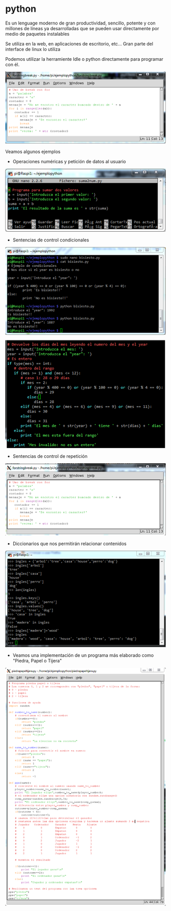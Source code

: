 # python


Es un lenguage moderno de gran productividad, sencillo, potente y con millones de líneas ya desarrolladas que se pueden usar directamente por medio de paquetes instalables

Se utiliza en la web, en aplicaciones de escritorio, etc... Gran parte del interface de linux lo utiliza


Podemos utilizar la herramiente Idle o python directamente para programar con él.

![idle](./imagenes/idle.png)

Veamos algunos ejemplos

* Operaciones numéricas y petición de datos al usuario

![suma](./imagenes/suma.png)

* Sentencias de control condicionales

![bisiesto](./imagenes/bisiesto.png)

![diasMes](./imagenes/diasMes.png)

* Sentencias de control de repetición

![busca](./imagenes/buscaCaracter.png)

* Diccionarios que nos permitirán relacionar contenidos

![dict](./imagenes/diccionarios.png)

* Veamos una implementación de un programa más elaborado como "Piedra, Papel o Tijera"

![PPT](./imagenes/PPT.png)

